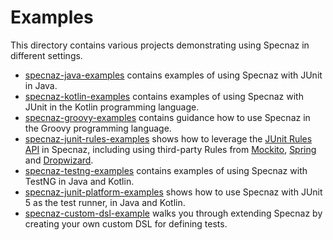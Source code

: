 # Examples

This directory contains various projects demonstrating using Specnaz in different settings.

* [specnaz-java-examples](specnaz-java-examples) contains examples of using Specnaz with JUnit in Java.
* [specnaz-kotlin-examples](specnaz-kotlin-examples) contains examples of using Specnaz with JUnit in the Kotlin programming language.
* [specnaz-groovy-examples](specnaz-groovy-examples) contains guidance how to use Specnaz in the Groovy programming language.
* [specnaz-junit-rules-examples](specnaz-junit-rules-examples) shows how to leverage the
   [JUnit Rules API](https://github.com/junit-team/junit4/wiki/rules) in Specnaz,
   including using third-party Rules from [Mockito](http://site.mockito.org/),
   [Spring](https://spring.io/) and [Dropwizard](http://www.dropwizard.io).
* [specnaz-testng-examples](specnaz-testng-examples) contains examples of using Specnaz with TestNG in Java and Kotlin.
* [specnaz-junit-platform-examples](specnaz-junit-platform-examples) shows how to use Specnaz with JUnit 5 as the test runner, in Java and Kotlin.
* [specnaz-custom-dsl-example](specnaz-custom-dsl-example) walks you through extending Specnaz by creating your own custom DSL for defining tests.

